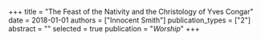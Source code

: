 +++
title = "The Feast of the Nativity and the Christology of Yves Congar"
date = 2018-01-01
authors = ["Innocent Smith"]
publication_types = ["2"]
abstract = ""
selected = true
publication = "*Worship*"
+++

